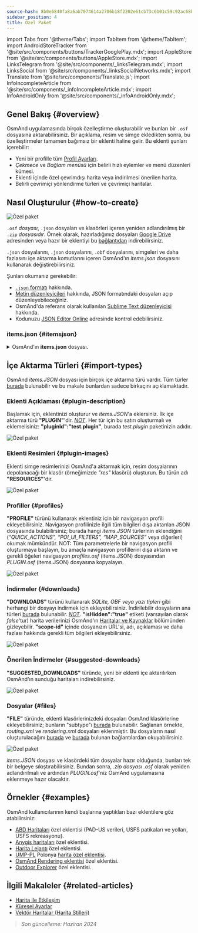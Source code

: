 ```yaml
---
source-hash: 8b0e6840fa8a6ab7074614a2706b18f2202e61cb73c6101c59c92ac68b75cc73
sidebar_position: 4
title: Özel Paket
---
```

import Tabs from '@theme/Tabs';
import TabItem from '@theme/TabItem';
import AndroidStoreTracker from '@site/src/components/buttons/TrackerGooglePlay.mdx';
import AppleStore from '@site/src/components/buttons/AppleStore.mdx';
import LinksTelegram from '@site/src/components/_linksTelegram.mdx';
import LinksSocial from '@site/src/components/_linksSocialNetworks.mdx';
import Translate from '@site/src/components/Translate.js';
import InfoIncompleteArticle from '@site/src/components/_infoIncompleteArticle.mdx';
import InfoAndroidOnly from '@site/src/components/_infoAndroidOnly.mdx';

## Genel Bakış {#overview}

OsmAnd uygulamasında birçok özelleştirme oluşturabilir ve bunları bir `.osf` dosyasına aktarabilirsiniz. Bir açıklama, resim ve simge ekledikten sonra, bu özelleştirmeler tamamen bağımsız bir eklenti haline gelir. Bu eklenti şunları içerebilir:

- Yeni bir profille tüm [Profil Ayarları](../personal/profiles.md).
- *Çekmece* ve *Bağlam menüsü* için belirli hızlı eylemler ve menü düzenleri kümesi.
- Eklenti içinde özel çevrimdışı harita veya indirilmesi önerilen harita.
- Belirli çevrimiçi yönlendirme türleri ve çevrimiçi haritalar.

## Nasıl Oluşturulur {#how-to-create}

![Özel paket](@site/static/img/plugins/custom/1.jpg)

`.osf` *dosyası*, `.json` dosyaları ve klasörleri içeren yeniden adlandırılmış bir `.zip` *dosyasıdır*. Örnek olarak, hazırladığımız dosyaları [Google Drive](https://drive.google.com/drive/folders/1wDPGThkdRi9_3UrCKROgt49qi-1gM6jk?usp=sharing) adresinden veya hazır bir eklentiyi bu [bağlantıdan](https://drive.google.com/open?id=1efZ01uAIL27aTQLLoTl8KYH-ts_WSRSe) indirebilirsiniz.

`.json` dosyalarını, `.json` dosyalarını, `.obf` dosyalarını, simgeleri ve daha fazlasını içe aktarma komutlarını içeren OsmAnd'ın *items.json* dosyasını kullanarak değiştirebilirsiniz.

Şunları okumanız gerekebilir:

- [`.json` formatı](https://en.wikipedia.org/wiki/JSON) hakkında.
- [Metin düzenleyicileri](https://en.wikipedia.org/wiki/List_of_text_editors) hakkında, JSON formatındaki dosyaları açıp düzenleyebileceğiniz.
- OsmAnd'da referans olarak kullanılan [Sublime Text düzenleyicisi](https://en.wikipedia.org/wiki/Sublime_Text) hakkında.
- Kodunuzu [JSON Editor Online](https://jsoneditoronline.org/) adresinde kontrol edebilirsiniz.

### items.json {#itemsjson}

<details>
<summary> OsmAnd'ın <b>items.json</b> dosyası. </summary> 

```
{
   "version":1,
   "items":[

      {
         "type":"PLUGIN",
         "pluginId":"test.plugin",
         "version" : 1,
         "icon": {
             "" : "@plugin-id.png"
             
         },
         "image": {
             "" :"@plugin-image.webp"
         },
         "name":{
            "":"Test Plugin",
            "ru":"Test Plugin: RU language"
         },
         "description":{
            "":"This package is a test package and displays test information.",
            "ru":"This package is a test package and displays test information. RU language."
         }
      },

      {
         "type":"RESOURCES",
         "pluginId":"test.plugin",
         "file":"res"
      },


      {
         "type":"DOWNLOADS",
         "pluginId":"test.plugin",
         "items":[
            {
               "path":"test",
               "name":{
                  "":"My offline maps",
                  "ru":"RU: My offline maps"
               },
               "icon":{
                  "":"ic_world_globe_dark"
               },
               "header-color":"#002E64",
               "description":{
                  "text":{
                     "":"This package is a collection of online and offline map sources of various types.",
                     "ru":"RU: This package is a collection of online and offline map sources of various types."
                  },
                  "button":[
                     {
                        "":"Telegram chat OsmAnd",
                        "url":"https:\/\/t.me\/OsmAndMaps"
                     }
                  ]
               }
            },
            {
               "scope-id":"offline-maps",
               "path":"test/Waterway",
               "header-color":"#002E64",
               "name":{
                  "":"Waterway",
                  "ru":"RU: waterway"
               },
               "icon":{
                  "":"ic_world_globe_dark"
               },
               "items":[
                  {
                     "name":{
                        "":"Offline Waterway map SA",
                        "ru":"RU: Offline Waterway map SA"
                     },
                     "filename":"waterway.obf.zip",
                     "type":"map",
                     "isHidden":"true",
                     "timestamp":1582994500,
                     "containerSize":28195301,
                     "contentSize":28195301,
                     "description":{
                        "text":{
                           "":"Zoom min: 0<br />Zoom max: 19<br />Countries: SA",
                           "ru":"RU: Zoom min: 0<br />Zoom max: 19<br />Countries: SA"
                        },
                        "image":[
                           "https://drive.google.com/uc?id=16HjUHsSWNgeQI0bmuup9ohpyrg6rWkHH&export=download"
                        ]
                     },
                     "downloadurl":"https://drive.google.com/uc?id=10iP2VZexHtHC0QLhACZ1QoEy-duNN5Wg&export=download",
                     "firstsubname":{
                        "":"Waterway",
                        "ru":"RU: Waterway"
                     },
                     "secondsubname":{
                        "":"",
                        "ru":""
                     }
                }
           ]
        }] 
    },

      {
         "type":"PROFILE",
         "pluginId":"test.plugin",
         "file":"bicycle_test.json",
         "appMode":{
            "iconColor":"RED",
            "iconName":"ic_action_motorcycle_dark",
            "locIcon":"BENTLEY",
            "navIcon":"BENTLEY",
            "order":32,
            "parent":"bicycle",
            "stringKey":"bicycle_test",
            "userProfileName" : "Test Prof"
         },
         "prefs" : {
            "drawer_logo": { "" : "@logo.png"},
            "drawer_url" : { "" : "https://osmand.net"},
            "drawer_items" : { "hidden" : ["dashboard"], "order" : ["map_markers", "my_places", "search"] },
            "context_menu_items" : {},
            "configure_map_items" : {},
            "route_service":"OSMAND",
            "renderer":"test-rendering.render.xml",
            "routing_profile":"routing-test.xml/test-car"
        }
      },

      {
         "type":"FILE",
         "pluginId":"test.plugin",
         "subtype" : "rendering_style",
         "file":"\/rendering\/test-rendering.render.xml"
      },

      {
         "type":"FILE",
         "pluginId":"test.plugin",
         "subtype" : "routing_config",
         "file":"\/routing\/routing-test.xml"
      },

      {
         "type":"SUGGESTED_DOWNLOADS",
         "pluginId":"test.plugin",
         "comment-1" : "search-type are latlon (closest by latlon), worldregion (by boundaries if name matches worldRegion downloadName as we do for default types), by default natural order, limit finds first N elements",
         "comment-2" : "predefined scope-id are @type of indexes.xml map, srtm_map, road_map, wikimap, wikivoyage, hillshade, slope, fonts, voice, depth ",
         "comment-3" : "names filters ignore case by name.contains(filterName)",
         "items": [{
             "scope-id" : "test-downloads",
             "limit" : 1,
             "search-type" : "latlon"
         }, {
             "scope-id" : "road_map",
             "names" : [
                 "Poland_lesser-poland_europe_2.obf.zip", "netherlands_noord-holland_europe"]
         }, {
             "scope-id" : "wikimap",
             "search-type" : "worldregion"
         }]
      },

      {
         "type":"NAVIGATION_ICONS",
         "pluginId":"test.plugin",
         "items" : [{
            "locationIcon": {
                 "" : "@bentley-car.png"
            },
            "locationIconId": "BENTLEY", 
            "navigationIcon": {
                 "" : "@bentley-car-moving.png"
            },
            "navigationIconId": "BENTLEY"
         }]
      },
      
      {
         "type":"QUICK_ACTIONS",
         "pluginId":"test.plugin",
         "items": [{
            "name": "Test quick action",
            "actionType": "osmbug.add",
            "params": "{\"dialog\":\"false\",\"message\":\"Message\"}"
          }]
      },

      {
         "type":"POI_UI_FILTERS",
         "pluginId":"test.plugin",
          "items": [{
                "name": "Test Search",
                "filterId": "test_search",
                "acceptedTypes": "{\"sustenance\":[\"bar\",\"alpine_hut\"]}"
            }]
      },

      {
         "type":"MAP_SOURCES",
         "pluginId":"test.plugin",
         "items": [{
            "sql": false,
            "name": "OsmAnd (test)",
            "minZoom": 1,
            "maxZoom": 19,
            "url": "https:\/\/tile.osmand.net\/hd\/{0}\/{1}\/{2}.png",
            "ellipsoid": false,
            "inverted_y": false,
            "timesupported": false,
            "expire": -1,
            "inversiveZoom": false,
            "ext": ".png",
            "tileSize": 512,
            "bitDensity": 8,
            "avgSize": 18000
        }]
      }
   ]
}

```

</details>

## İçe Aktarma Türleri {#import-types}

OsmAnd *items.JSON* dosyası için birçok içe aktarma türü vardır. Tüm türler [burada](https://github.com/osmandapp/Osmand/blob/r3.7/OsmAnd/src/net/osmand/plus/settings/backend/SettingsHelper.java#L133) bulunabilir ve bu makale bunlardan sadece birkaçını açıklamaktadır.

### Eklenti Açıklaması {#plugin-description}

Başlamak için, eklentinizi oluşturur ve *items.JSON*'a eklersiniz. İlk içe aktarma türü **"PLUGIN"**'dir.
*<u>NOT</u>*. Her tür için bu satırı oluşturmalı ve eklemelisiniz: **"pluginId":"test.plugin"**, burada *test.plugin* paketinizin adıdır.

![Özel paket](@site/static/img/plugins/custom/2.jpg)

### Eklenti Resimleri {#plugin-images}

Eklenti simge resimlerinizi OsmAnd'a aktarmak için, resim dosyalarının depolanacağı bir klasör (örneğimizde *"res"* klasörü) oluşturun. Bu türün adı **"RESOURCES"**'dir.

![Özel paket](@site/static/img/plugins/custom/4.jpg)

### Profiller {#profiles}

**"PROFILE"** türünü kullanarak eklentiniz için bir navigasyon profili ekleyebilirsiniz. Navigasyon profilinizle ilgili tüm bilgileri dışa aktarılan JSON dosyasında bulabilirsiniz; burada hangi *items.JSON* türlerinin eklendiğini (*“QUICK_ACTIONS”, “POI_UI_FILTERS”, “MAP_SOURCES”* veya diğerleri) okumak mümkündür.
NOT: Tüm parametrelerle bir navigasyon profili oluşturmaya başlayın, bu amaçla navigasyon profillerini dışa aktarın ve gerekli öğeleri navigasyon *profiles.osf* (items.JSON) dosyasından *PLUGIN.osf* (items.JSON) dosyasına kopyalayın.

![Özel paket](@site/static/img/plugins/custom/6.jpg)

### İndirmeler {#downloads}

**"DOWNLOADS"** türünü kullanarak *SQLite, OBF veya yazı tipleri* gibi herhangi bir dosyayı indirmek için ekleyebilirsiniz. İndirilebilir dosyaların ana türleri [burada](https://github.com/osmandapp/Osmand/blob/master/OsmAnd/src/net/osmand/plus/download/DownloadActivityType.java#L33) bulunabilir.
*<u>NOT</u>*. **"isHidden":"true"** etiketi (varsayılan olarak *false*'tur) harita verilerinizi OsmAnd'ın [Haritalar ve Kaynaklar](../personal/maps-resources.md#local) bölümünden gizleyebilir. **"scope-id"** içinde dosyanızın URL'si, adı, açıklaması ve daha fazlası hakkında gerekli tüm bilgileri ekleyebilirsiniz.

![Özel paket](@site/static/img/plugins/custom/3.jpg)

### Önerilen İndirmeler {#suggested-downloads}

**"SUGGESTED_DOWNLOADS"** türünde, yeni bir eklenti içe aktarılırken OsmAnd'ın sunduğu haritaları indirebilirsiniz.

![Özel paket](@site/static/img/plugins/custom/7.jpg)

### Dosyalar {#files}

**"FILE"** türünde, eklenti klasörlerinizdeki dosyaları OsmAnd klasörlerine ekleyebilirsiniz; bunların "subtype"ı [burada](https://github.com/osmandapp/Osmand/blob/r3.7/OsmAnd/src/net/osmand/plus/settings/backend/SettingsHelper.java#L1312) bulunabilir. Sağlanan örnekte, *routing.xml* ve *rendering.xml* dosyaları eklenmiştir. Bu dosyaların nasıl oluşturulacağını [burada](https://github.com/osmandapp/OsmAnd-resources/blob/master/routing/routing.xml) ve [burada](https://github.com/osmandapp/OsmAnd-resources/tree/master/rendering_styles) bulunan bağlantılardan okuyabilirsiniz.

![Özel paket](@site/static/img/plugins/custom/8.jpg)

*items.JSON* dosyası ve klasördeki tüm dosyalar hazır olduğunda, bunları tek bir belgeye sıkıştırabilirsiniz. Bundan sonra, *.zip dosyası* *.osf* olarak yeniden adlandırılmalı ve ardından *PLUGIN.osf*'niz OsmAnd uygulamasına eklenmeye hazır olacaktır.

## Örnekler {#examples}

OsmAnd kullanıcılarının kendi başlarına yaptıkları bazı eklentilere göz atabilirsiniz:

- [ABD Haritaları](https://osmand.net/uploads/plugins/us.maps/2/us.maps-2.osf) özel eklentisi (PAD-US verileri, USFS patikaları ve yolları, USFS rekreasyonu).
- [Anygis haritaları](https://osmand.net/uploads/plugins/ru.anygis.plugin/2/ru.anygis.plugin-2.osf) özel eklentisi.
- [Harita Lejantı](https://osmand.net/uploads/plugins/legend.plugin/1/legend.plugin-1.osf) özel eklentisi.
- [UMP-PL](https://ump.waw.pl/) Polonya [harita özel eklentisi](https://osmand.net/uploads/plugins/UMP_map.plugin/1/UMP_map.plugin-1.osf).
- [OsmAnd Rendering eklentisi](https://osmand.net/uploads/plugins/osmand.rendering.plugin/1/osmand.rendering.plugin-1.osf) özel eklentisi.
- [Outdoor Explorer](https://osmand.net/uploads/plugins/outdoor-explorer.plugin/1/outdoor-explorer.plugin-1.osf) özel eklentisi.

## İlgili Makaleler {#related-articles}

- [Harita ile Etkileşim](../../user/map/interact-with-map.md)
- [Küresel Ayarlar](../../user/personal/global-settings.md)
- [Vektör Haritalar (Harita Stilleri)](../../user/map/vector-maps.md)

> *Son güncelleme: Haziran 2024*